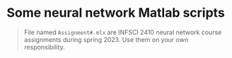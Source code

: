 # Some neural network Matlab scripts

> File named `Assignment#.mlx` are INFSCI 2410 neural network course assignments during spring 2023. Use them on your own responsibility.
